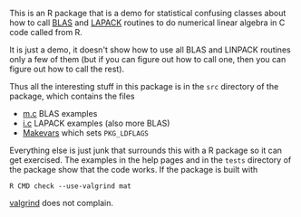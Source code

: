 
This is an R package that is a demo for statistical confusing classes
about how to call
[BLAS](http://en.wikipedia.org/wiki/Basic_Linear_Algebra_Subprograms) and
[LAPACK](http://en.wikipedia.org/wiki/LAPACK) routines to do numerical linear
algebra in C code called from R.

It is just a demo, it doesn't show how to use all BLAS and LINPACK routines
only a few of them (but if you can figure out how to call one, then you
can figure out how to call the rest).

Thus all the interesting stuff in this package is in the `src` directory of
the package, which contains the files

 * [m.c](package/mat/src/m.c) BLAS examples
 * [i.c](package/mat/src/i.c) LAPACK examples (also more BLAS)
 * [Makevars](package/mat/src/Makevars) which sets `PKG_LDFLAGS`

Everything else is just junk that surrounds this with a R package so it
can get exercised.  The examples in the help pages and in the `tests`
directory of the package show that the code works.  If the package is built
with

    R CMD check --use-valgrind mat

[valgrind](http://valgrind.org/) does not complain.

